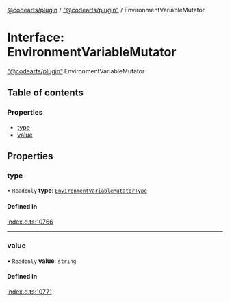 [@codearts/plugin](../README.md) / ["@codearts/plugin"](../modules/_codearts_plugin_.md) / EnvironmentVariableMutator

# Interface: EnvironmentVariableMutator

["@codearts/plugin"](../modules/_codearts_plugin_.md).EnvironmentVariableMutator

## Table of contents

### Properties

- [type](codearts_plugin_.EnvironmentVariableMutator.md#type)
- [value](codearts_plugin_.EnvironmentVariableMutator.md#value)

## Properties

### type

• `Readonly` **type**: [`EnvironmentVariableMutatorType`](../enums/codearts_plugin_.EnvironmentVariableMutatorType.md)

#### Defined in

[index.d.ts:10766](https://github.com/huaweicloud/cloudide-plugin-api/blob/d4de966/index.d.ts#L10766)

___

### value

• `Readonly` **value**: `string`

#### Defined in

[index.d.ts:10771](https://github.com/huaweicloud/cloudide-plugin-api/blob/d4de966/index.d.ts#L10771)
